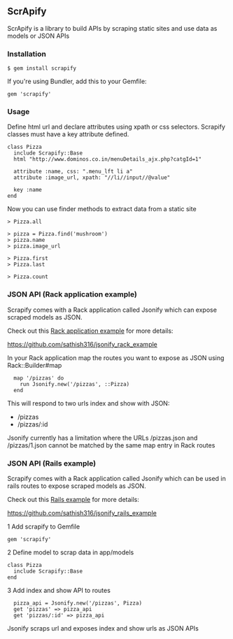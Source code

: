 ## ScrApify

ScrApify is a library to build APIs by scraping static sites and use data as models or JSON APIs

### Installation

```
$ gem install scrapify
```

If you're using Bundler, add this to your Gemfile:

```
gem 'scrapify'
```

### Usage

Define html url and declare attributes using xpath or css selectors.
Scrapify classes must have a key attribute defined.

```
class Pizza
  include Scrapify::Base
  html "http://www.dominos.co.in/menuDetails_ajx.php?catgId=1"

  attribute :name, css: ".menu_lft li a"
  attribute :image_url, xpath: "//li//input//@value"

  key :name
end
```

Now you can use finder methods to extract data from a static site

```
> Pizza.all

> pizza = Pizza.find('mushroom')
> pizza.name
> pizza.image_url

> Pizza.first
> Pizza.last

> Pizza.count
```

### JSON API (Rack application example)

Scrapify comes with a Rack application called Jsonify which can expose scraped models as JSON.

Check out this [Rack application example](https://github.com/sathish316/jsonify_rack_example) for more details:

https://github.com/sathish316/jsonify_rack_example

In your Rack application map the routes you want to expose as JSON using Rack::Builder#map

```
  map '/pizzas' do
    run Jsonify.new('/pizzas', ::Pizza)
  end
```

This will respond to two urls index and show with JSON:

* /pizzas
* /pizzas/:id

Jsonify currently has a limitation where the URLs /pizzas.json and /pizzas/1.json cannot be matched by the same map entry in Rack routes

### JSON API (Rails example)

Scrapify comes with a Rack application called Jsonify which can be used in rails routes to expose scraped models as JSON.

Check out this [Rails example](https://github.com/sathish316/jsonify_rails_example) for more details:

https://github.com/sathish316/jsonify_rails_example

1 Add scrapify to Gemfile

```
gem 'scrapify'
```

2 Define model to scrap data in app/models

```
class Pizza
  include Scrapify::Base
end
```

3 Add index and show API to routes

```
  pizza_api = Jsonify.new('/pizzas', Pizza)
  get 'pizzas' => pizza_api
  get 'pizzas/:id' => pizza_api
```

Jsonify scraps url and exposes index and show urls as JSON APIs